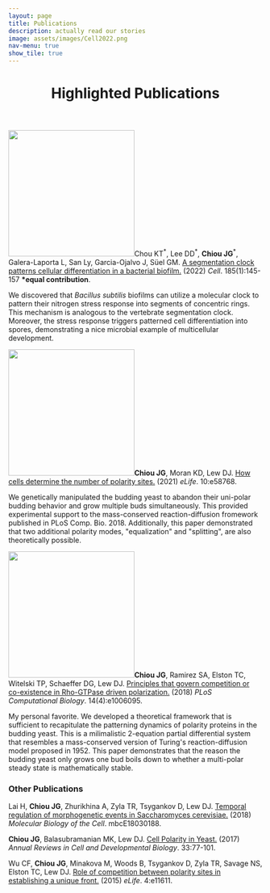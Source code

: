 ```yaml
---
layout: page
title: Publications
description: actually read our stories
image: assets/images/Cell2022.png
nav-menu: true
show_tile: true
---
```


<header>
	<div class=inner>
		<h1>Highlighted Publications</h1>
	</div>
</header>

<section id="2022Cell">
	<div class=inner>
		<p><span class="image left"><img src="{% link assets/images/Cell2022.png %}" alt="" style="width:250px;height:250px;"></span>Chou KT<sup>*</sup>, Lee DD<sup>*</sup>, <b>Chiou JG</b><sup>*</sup>,  Galera-Laporta L, San Ly, Garcia-Ojalvo J, Süel GM. <a href = "https://doi.org/10.1016/j.cell.2021.12.001" target="_blank">A segmentation clock patterns cellular differentiation in a bacterial biofilm.</a> (2022) <i>Cell</i>. 185(1):145-157 <b>*equal contribution</b>.</p>
		<p>We discovered that <i>Bacillus subtilis</i> biofilms can utilize a molecular clock to pattern their nitrogen stress response into segments of concentric rings. This mechanism is analogous to the vertebrate segmentation clock. Moreover, the stress response triggers patterned cell differentiation into spores, demonstrating a nice microbial example of multicellular development.</p>
	</div>
</section>

<section id="2021ELife">
	<div class=inner>
		<p><span class="image left"><img src="{% link assets/images/Elife2021.png %}" alt="" style="width:250px;height:250px;"></span><b>Chiou JG</b>, Moran KD, Lew DJ. <a href= "https://doi.org/10.7554/eLife.58768" target="_blank">How cells determine the number of polarity sites.</a> (2021) <i>eLife</i>. 10:e58768.<br></p>
		<p>We genetically manipulated the budding yeast to abandon their uni-polar budding behavior and grow multiple buds simultaneously. This provided experimental support to the mass-conserved reaction-diffusion fromework published in PLoS Comp. Bio. 2018. Additionally, this paper demonstrated that two additional polarity modes, "equalization" and "splitting", are also theoretically possible.</p>
	</div>
</section>

<section id="2018PloSCompBio">
	<div class=inner>
		<p><span class="image left"><img src="{% link assets/images/PLoSCompBio2018.png %}" alt="" style="width:250px;height:250px;"></span><b>Chiou JG</b>, Ramirez SA, Elston TC, Witelski TP, Schaeffer DG, Lew DJ. <a href= "https://doi.org/10.1371/journal.pcbi.1006095" target="_blank">Principles that govern competition or co-existence in Rho-GTPase driven polarization.</a> (2018) <i>PLoS Computational Biology</i>. 14(4):e1006095.<br></p>
		<p>My personal favorite. We developed a theoretical framework that is sufficient to recapitulate the patterning dynamics of polarity proteins in the budding yeast. This is a milimalistic 2-equation partial differential system that resembles a mass-conserved version of Turing's reaction-diffusion model proposed in 1952. This paper demonstrates that the reason the budding yeast only grows one bud boils down to whether a multi-polar steady state is mathematically stable. 
		</p>
	</div>
</section>

<section id="OtherPublications">
	<div class=inner>
		<h3>Other Publications</h3>
	</div>
	<div class=inner>
		<p>Lai H, <b>Chiou JG</b>, Zhurikhina A, Zyla TR, Tsygankov D, Lew DJ. <a href= "https://doi.org/10.1091/mbc.E18-03-0188" target="_blank">Temporal regulation of morphogenetic events in Saccharomyces cerevisiae.</a> (2018) <i>Molecular Biology of the Cell</i>. mbcE18030188.<br></p>
		<p><b>Chiou JG</b>, Balasubramanian MK, Lew DJ. <a href= "https://doi.org/10.1146/annurev-cellbio-100616-060856" target="_blank">Cell Polarity in Yeast.</a> (2017) <i>Annual Reviews in Cell and Developmental Biology</i>. 33:77-101.<br></p>
		<p>Wu CF, <b>Chiou JG</b>, Minakova M, Woods B, Tsygankov D, Zyla TR, Savage NS, Elston TC, Lew DJ. <a href= "https://doi.org/10.7554/eLife.11611" target="_blank">Role of competition between polarity sites in establishing a unique front.</a> (2015) <i>eLife</i>. 4:e11611.<br></p>
	</div>
</section>

